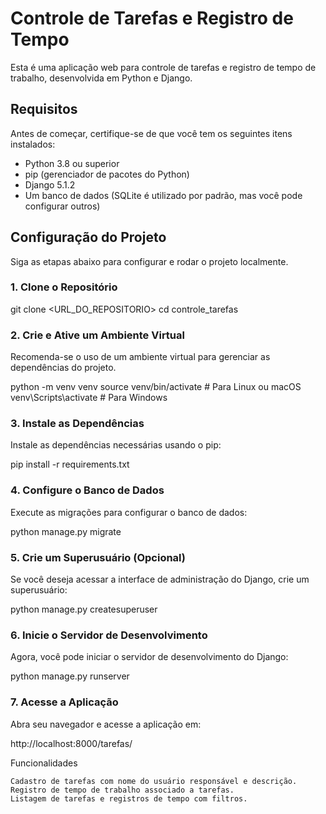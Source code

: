 # Controle de Tarefas e Registro de Tempo

Esta é uma aplicação web para controle de tarefas e registro de tempo de trabalho, desenvolvida em Python e Django.

## Requisitos

Antes de começar, certifique-se de que você tem os seguintes itens instalados:

- Python 3.8 ou superior
- pip (gerenciador de pacotes do Python)
- Django 5.1.2
- Um banco de dados (SQLite é utilizado por padrão, mas você pode configurar outros)

## Configuração do Projeto

Siga as etapas abaixo para configurar e rodar o projeto localmente.

### 1. Clone o Repositório


git clone <URL_DO_REPOSITORIO>
cd controle_tarefas

### 2. Crie e Ative um Ambiente Virtual

Recomenda-se o uso de um ambiente virtual para gerenciar as dependências do projeto.



python -m venv venv
source venv/bin/activate  # Para Linux ou macOS
venv\Scripts\activate  # Para Windows

### 3. Instale as Dependências

Instale as dependências necessárias usando o pip:



pip install -r requirements.txt

### 4. Configure o Banco de Dados

Execute as migrações para configurar o banco de dados:



python manage.py migrate

### 5. Crie um Superusuário (Opcional)

Se você deseja acessar a interface de administração do Django, crie um superusuário:



python manage.py createsuperuser

### 6. Inicie o Servidor de Desenvolvimento

Agora, você pode iniciar o servidor de desenvolvimento do Django:



python manage.py runserver

### 7. Acesse a Aplicação

Abra seu navegador e acesse a aplicação em:

http://localhost:8000/tarefas/

Funcionalidades

    Cadastro de tarefas com nome do usuário responsável e descrição.
    Registro de tempo de trabalho associado a tarefas.
    Listagem de tarefas e registros de tempo com filtros.
